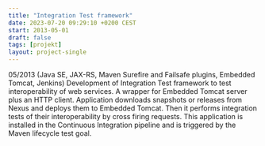 ```yaml
---
title: "Integration Test framework"
date: 2023-07-20 09:29:10 +0200 CEST
start: 2013-05-01
draft: false
tags: [projekt]
layout: project-single
---
```


05/2013 (Java SE, JAX-RS, Maven Surefire and Failsafe plugins, Embedded Tomcat, Jenkins) Development of Integration Test framework to test interoperability of web services.
A wrapper for Embedded Tomcat server plus an HTTP client. Application downloads snapshots or releases from Nexus and deploys them to Embedded Tomcat. Then it performs integration tests of their interoperability by cross firing requests. This application is installed in the Continuous Integration pipeline and is triggered by the Maven lifecycle test goal.
